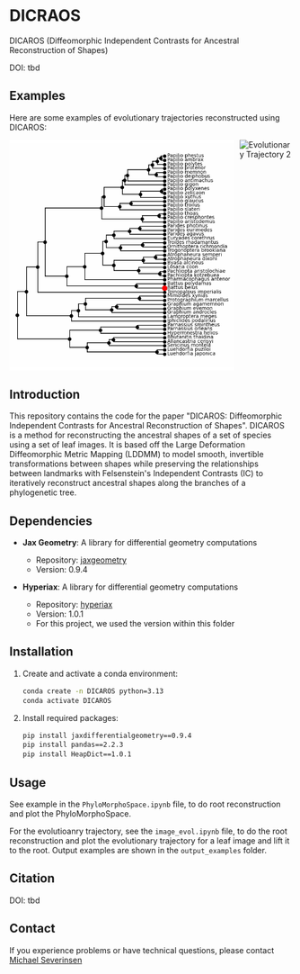# DICRAOS
DICAROS (Diffeomorphic Independent Contrasts for Ancestral Reconstruction of Shapes)

DOI: tbd

## Examples

Here are some examples of evolutionary trajectories reconstructed using DICAROS:

<div style="display: flex; justify-content: center;">
    <img src="Trajectory_Examples\Battus_belus_tree.gif" alt="Evolutionary Trajectory 1" style="margin-right: 10px;" width="400">
    <img src="Trajectory_Examples\Battus_belusbutterfly.gif" alt="Evolutionary Trajectory 2" width="400">
</div>

## Introduction 

This repository contains the code for the paper "DICAROS: Diffeomorphic Independent Contrasts for Ancestral Reconstruction of Shapes".
DICAROS is a method for reconstructing the ancestral shapes of a set of species using a set of leaf images. It is based off the Large Deformation Diffeomorphic Metric Mapping (LDDMM) to model smooth, invertible transformations between shapes while preserving the relationships between landmarks with Felsenstein's Independent Contrasts (IC) to iteratively reconstruct ancestral shapes along the branches of a phylogenetic tree. 

## Dependencies

- **Jax Geometry**: A library for differential geometry computations
  - Repository: [jaxgeometry](https://github.com/ComputationalEvolutionaryMorphometry/jaxgeometry)
  - Version: 0.9.4

- **Hyperiax**: A library for differential geometry computations
  - Repository: [hyperiax](https://github.com/ComputationalEvolutionaryMorphometry/hyperiax)
  - Version: 1.0.1
  - For this project, we used the version within this folder 

## Installation

1. Create and activate a conda environment:

   ```bash
   conda create -n DICAROS python=3.13
   conda activate DICAROS
   ```

2. Install required packages:

   ```bash
   pip install jaxdifferentialgeometry==0.9.4
   pip install pandas==2.2.3
   pip install HeapDict==1.0.1
   ```
## Usage 

See example in the `PhyloMorphoSpace.ipynb` file, to do root reconstruction and plot the PhyloMorphoSpace.

For the evolutioanry trajectory, see the `image_evol.ipynb` file, to do the root reconstruction and plot the evolutionary trajectory for a leaf image and lift it to the root. 
Output examples are shown in the `output_examples` folder. 

## Citation 

DOI: tbd

## Contact
If you experience problems or have technical questions, please contact [Michael Severinsen](mailto:michael@mail-lind.dk)
